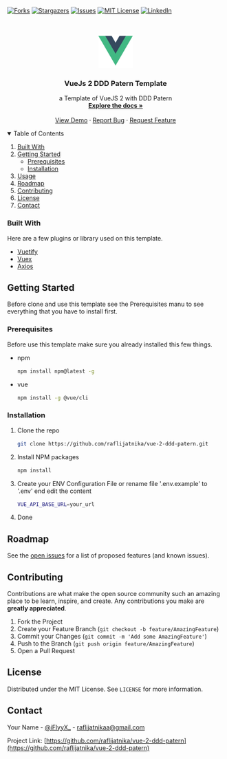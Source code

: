 <!--
*** Thanks for checking out my VueJS 2 DDD Public Template
*** that would make this better, please fork the repo and create a pull request
*** or simply open an issue with the tag "enhancement"
*** Thanks again! Lets create something amazing! <3
-->


[![Forks][forks-shield]][forks-url]
[![Stargazers][stars-shield]][stars-url]
[![Issues][issues-shield]][issues-url]
[![MIT License][license-shield]][license-url]
[![LinkedIn][linkedin-shield]][linkedin-url]



<!-- PROJECT LOGO -->
<br />
<p align="center">
  <a href="https://github.com/raflijatnika/vue-2-ddd-patern">
    <img src="./src/modules/app/assets/logo.png" alt="Logo" width="80" height="80">
  </a>

  <h3 align="center">VueJs 2 DDD Patern Template</h3>

  <p align="center">
    a Template of VueJS 2 with DDD Patern
    <br />
    <a href="https://github.com/raflijatnika/vue-2-ddd-patern"><strong>Explore the docs »</strong></a>
    <br />
    <br />
    <a href="https://github.com/raflijatnika/vue-2-ddd-patern">View Demo</a>
    ·
    <a href="https://github.com/raflijatnika/vue-2-ddd-patern/issues">Report Bug</a>
    ·
    <a href="https://github.com/raflijatnika/vue-2-ddd-patern/issues">Request Feature</a>
  </p>
</p>



<!-- TABLE OF CONTENTS -->
<details open="open">
  <summary>Table of Contents</summary>
  <ol>
    <li>
      <a href="#built-with">Built With</a>
    </li>
    <li>
      <a href="#getting-started">Getting Started</a>
      <ul>
        <li><a href="#prerequisites">Prerequisites</a></li>
        <li><a href="#installation">Installation</a></li>
      </ul>
    </li>
    <li><a href="#usage">Usage</a></li>
    <li><a href="#roadmap">Roadmap</a></li>
    <li><a href="#contributing">Contributing</a></li>
    <li><a href="#license">License</a></li>
    <li><a href="#contact">Contact</a></li>
  </ol>
</details>


### Built With

Here are a few plugins or library used on this template.
* [Vuetify](https://vuetifyjs.com/en/)
* [Vuex](https://vuex.vuejs.org/)
* [Axios](https://www.npmjs.com/package/axios)


<!-- GETTING STARTED -->
## Getting Started

Before clone and use this template see the Prerequisites manu to see everything that you have to install first.

### Prerequisites

Before use this template make sure you already installed this few things.
* npm
  ```sh
  npm install npm@latest -g
  ```
* vue
  ```sh
  npm install -g @vue/cli
  ```

### Installation

1. Clone the repo
   ```sh
   git clone https://github.com/raflijatnika/vue-2-ddd-patern.git
   ```
2. Install NPM packages
   ```sh
   npm install
   ```
3. Create your ENV Configuration File or rename file '.env.example' to '.env' end edit the content
   ```sh
   VUE_API_BASE_URL=your_url
   ```
4. Done


<!-- ROADMAP -->
## Roadmap

See the [open issues](https://github.com/raflijatnika/vue-2-ddd-patern/issues) for a list of proposed features (and known issues).



<!-- CONTRIBUTING -->
## Contributing

Contributions are what make the open source community such an amazing place to be learn, inspire, and create. Any contributions you make are **greatly appreciated**.

1. Fork the Project
2. Create your Feature Branch (`git checkout -b feature/AmazingFeature`)
3. Commit your Changes (`git commit -m 'Add some AmazingFeature'`)
4. Push to the Branch (`git push origin feature/AmazingFeature`)
5. Open a Pull Request



<!-- LICENSE -->
## License

Distributed under the MIT License. See `LICENSE` for more information.


<!-- CONTACT -->
## Contact

Your Name - [@iFlyyX_](https://twitter.com/iFlyyX_) - raflijatnikaa@gmail.com

Project Link: [https://github.com/raflijatnika/vue-2-ddd-patern](https://github.com/raflijatnika/vue-2-ddd-patern)

<!-- MARKDOWN LINKS & IMAGES -->
[forks-shield]: https://img.shields.io/github/forks/raflijatnika/vue-2-ddd-patern.svg?style=for-the-badge
[forks-url]: https://github.com/raflijatnika/vue-2-ddd-patern/network/members
[stars-shield]: https://img.shields.io/github/stars/raflijatnika/vue-2-ddd-patern.svg?style=for-the-badge
[stars-url]: https://github.com/raflijatnika/vue-2-ddd-patern/stargazers
[issues-shield]: https://img.shields.io/github/issues/raflijatnika/vue-2-ddd-patern.svg?style=for-the-badge
[issues-url]: https://github.com/raflijatnika/vue-2-ddd-patern/issues
[license-shield]: https://img.shields.io/github/license/raflijatnika/vue-2-ddd-patern.svg?style=for-the-badge
[license-url]: https://github.com/raflijatnika/vue-2-ddd-patern/blob/improvement/readme-markdown/LICENSE
[linkedin-shield]: https://img.shields.io/badge/-LinkedIn-black.svg?style=for-the-badge&logo=linkedin&colorB=555
[linkedin-url]: https://www.linkedin.com/in/muhammad-rafli-jatnika/
[product-screenshot]: images/screenshot.png